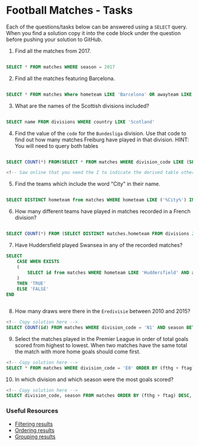 # Football Matches - Tasks

Each of the questions/tasks below can be answered using a `SELECT` query. When you find a solution copy it into the code block under the question before pushing your solution to GitHub.

1) Find all the matches from 2017.

```sql

SELECT * FROM matches WHERE season = 2017 


```

2) Find all the matches featuring Barcelona.

```sql

SELECT * FROM matches Where hometeam LIKE 'Barcelona' OR awayteam LIKE 'Barcelona'; 


```

3) What are the names of the Scottish divisions included?

```sql

SELECT name FROM divisions WHERE country LIKE 'Scotland'


```

4) Find the value of the `code` for the `Bundesliga` division. Use that code to find out how many matches Freiburg have played in that division. HINT: You will need to query both tables

```sql

SELECT COUNT(*) FROM(SELECT * FROM matches WHERE division_code LIKE (SELECT code FROM divisions WHERE name LIKE 'Bundesliga') INTERSECT (SELECT * FROM matches WHERE hometeam LIKE 'Freiburg' Or awayteam LIKE 'Freiburg')) I 

<!-- Saw online that you need the I to indicate the derived table otherwise SQL will show Syntax Error -->


```

5) Find the teams which include the word "City" in their name. 

```sql

SELECT DISTINCT hometeam from matches WHERE hometeam LIKE ('%City%') INTERSECT SELECT DISTINCT awayteam from matches WHERE awayteam LIKE ('%City%') 


```

6) How many different teams have played in matches recorded in a French division?

```sql

SELECT COUNT(*) FROM (SELECT DISTINCT matches.hometeam FROM divisions JOIN matches ON divisions.code=matches.division_code AND divisions.country = 'France') I


```

7) Have Huddersfield played Swansea in any of the recorded matches?

```sql
SELECT
    CASE WHEN EXISTS 
    (
        SELECT id from matches WHERE hometeam LIKE 'Huddersfield' AND awayteam LIKE 'Swansea' OR awayteam LIKE 'Huddersfield' AND hometeam LIKE 'Swansea'
    )
    THEN 'TRUE'
    ELSE 'FALSE'
END



```

8) How many draws were there in the `Eredivisie` between 2010 and 2015?

```sql
<!-- Copy solution here -->
SELECT COUNT(id) FROM matches WHERE division_code = 'N1' AND season BETWEEN 2010 AND 2015 AND ftr = 'D'

```

9) Select the matches played in the Premier League in order of total goals scored from highest to lowest. When two matches have the same total the match with more home goals should come first.

```sql
<!-- Copy solution here -->
SELECT * FROM matches WHERE division_code = 'E0' ORDER BY (fthg + ftag) DESC, fthg DESC

```

10) In which division and which season were the most goals scored?

```sql
<!-- Copy solution here -->
SELECT division_code, season FROM matches ORDER BY (fthg + ftag) DESC, fthg DESC LIMIT 1

```

### Useful Resources

- [Filtering results](https://www.w3schools.com/sql/sql_where.asp)
- [Ordering results](https://www.w3schools.com/sql/sql_orderby.asp)
- [Grouping results](https://www.w3schools.com/sql/sql_groupby.asp)